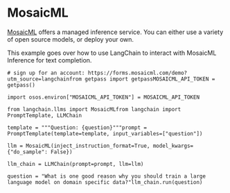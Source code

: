 MosaicML
========

[MosaicML](https://docs.mosaicml.com/en/latest/inference.html) offers a managed inference service. You can either use a variety of open source models, or deploy your own.

This example goes over how to use LangChain to interact with MosaicML Inference for text completion.

    # sign up for an account: https://forms.mosaicml.com/demo?utm_source=langchainfrom getpass import getpassMOSAICML_API_TOKEN = getpass()

    import osos.environ["MOSAICML_API_TOKEN"] = MOSAICML_API_TOKEN

    from langchain.llms import MosaicMLfrom langchain import PromptTemplate, LLMChain

    template = """Question: {question}"""prompt = PromptTemplate(template=template, input_variables=["question"])

    llm = MosaicML(inject_instruction_format=True, model_kwargs={"do_sample": False})

    llm_chain = LLMChain(prompt=prompt, llm=llm)

    question = "What is one good reason why you should train a large language model on domain specific data?"llm_chain.run(question)